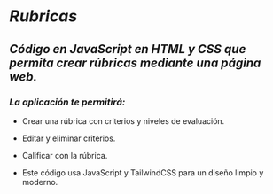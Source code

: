 # **_Rubricas_**

## **_Código en JavaScript en HTML y CSS que permita crear rúbricas mediante una página web._**

### **_La aplicación te permitirá:_**

- Crear una rúbrica con criterios y niveles de evaluación.
  
- Editar y eliminar criterios.

- Calificar con la rúbrica.
  
- Este código usa JavaScript y TailwindCSS para un diseño limpio y moderno.
